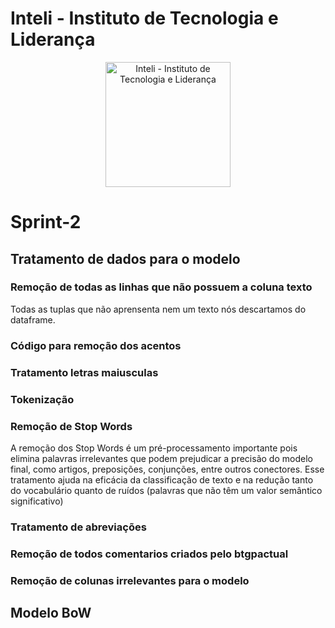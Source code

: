 # Inteli - Instituto de Tecnologia e Liderança 

<p align="center">
<a href= "https://www.inteli.edu.br/"><img src="https://s3.amazonaws.com/gupy5/production/companies/26702/career/63484/images/2022-04-28_16-56_logo.png" alt="Inteli - Instituto de Tecnologia e Liderança" border="0" width="200"></a>
</p>

# Sprint-2

## Tratamento de dados para o modelo

### Remoção de todas as linhas que não possuem a coluna texto
Todas as tuplas que não aprensenta nem um texto nós descartamos do dataframe.

### Código para remoção dos acentos

### Tratamento letras maiusculas

### Tokenização

### Remoção de Stop Words
A remoção dos Stop Words é um pré-processamento importante pois elimina palavras irrelevantes que podem prejudicar a precisão do modelo final, como artigos, preposições, conjunções, entre outros conectores. Esse tratamento ajuda na eficácia da classificação de texto e na redução tanto do vocabulário quanto de ruídos (palavras que não têm um valor semântico significativo)

### Tratamento de abreviações

### Remoção de todos comentarios criados pelo btgpactual

### Remoção de colunas irrelevantes para o modelo

## Modelo BoW